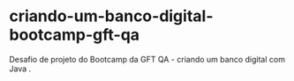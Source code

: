 # criando-um-banco-digital-bootcamp-gft-qa
Desafio de projeto do Bootcamp da GFT QA - criando um banco digital com Java .
